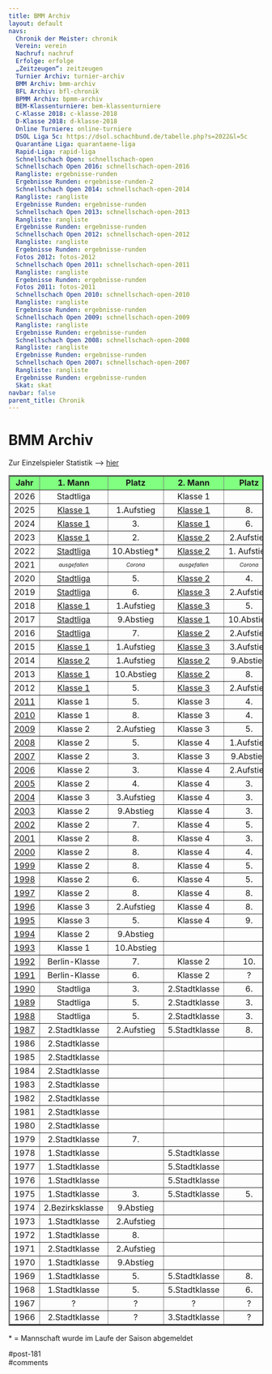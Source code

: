 ```yaml
---
title: BMM Archiv 
layout: default
navs:
  Chronik der Meister: chronik
  Verein: verein
  Nachruf: nachruf
  Erfolge: erfolge
  „Zeitzeugen“: zeitzeugen
  Turnier Archiv: turnier-archiv
  BMM Archiv: bmm-archiv
  BFL Archiv: bfl-chronik
  BPMM Archiv: bpmm-archiv
  BEM-Klassenturniere: bem-klassenturniere
  C-Klasse 2018: c-klasse-2018
  D-Klasse 2018: d-klasse-2018
  Online Turniere: online-turniere
  DSOL Liga 5c: https://dsol.schachbund.de/tabelle.php?s=2022&l=5c
  Quarantäne Liga: quarantaene-liga
  Rapid-Liga: rapid-liga
  Schnellschach Open: schnellschach-open
  Schnellschach Open 2016: schnellschach-open-2016
  Rangliste: ergebnisse-runden
  Ergebnisse Runden: ergebnisse-runden-2
  Schnellschach Open 2014: schnellschach-open-2014
  Rangliste: rangliste
  Ergebnisse Runden: ergebnisse-runden
  Schnellschach Open 2013: schnellschach-open-2013
  Rangliste: rangliste
  Ergebnisse Runden: ergebnisse-runden
  Schnellschach Open 2012: schnellschach-open-2012
  Rangliste: rangliste
  Ergebnisse Runden: ergebnisse-runden
  Fotos 2012: fotos-2012
  Schnellschach Open 2011: schnellschach-open-2011
  Rangliste: rangliste
  Ergebnisse Runden: ergebnisse-runden
  Fotos 2011: fotos-2011
  Schnellschach Open 2010: schnellschach-open-2010
  Rangliste: rangliste
  Ergebnisse Runden: ergebnisse-runden
  Schnellschach Open 2009: schnellschach-open-2009
  Rangliste: rangliste
  Ergebnisse Runden: ergebnisse-runden
  Schnellschach Open 2008: schnellschach-open-2008
  Rangliste: rangliste
  Ergebnisse Runden: ergebnisse-runden
  Schnellschach Open 2007: schnellschach-open-2007
  Rangliste: rangliste
  Ergebnisse Runden: ergebnisse-runden
  Skat: skat
navbar: false
parent_title: Chronik
---
```

<div class="post-181 page type-page status-publish hentry" id="post-181">
<h1 class="entry-title">BMM Archiv</h1>
<div class="entry-content">
<p>Zur Einzelspieler Statistik –&gt; <a href="http://www.narva-schach.de/wordpress/chronik/bmm-archiv/bmm-statistik/">hier</a></p>
<table border="2" class="clean bmmarchiv">
<tbody>
<tr bgcolor="#80ff80">
<td align="CENTER"><b> Jahr </b></td>
<td align="CENTER"><b> 1. Mann</b></td>
<td align="CENTER"><b> Platz </b></td>
<td align="CENTER"><b> 2. Mann</b></td>
<td align="CENTER"><b> Platz </b></td>
<td align="CENTER"><b> 3. Mann</b></td>
<td align="CENTER"><b> Platz </b></td>
<td align="CENTER"><b> 4. Mann</b></td>
<td align="CENTER"><b> Platz </b></td>
<td align="CENTER"><b> 5. Mann</b></td>
<td align="CENTER"><b> Platz </b></td>
</tr>
<tr>
<td align="CENTER">2026</td>
<td align="CENTER">Stadtliga</td>
<td align="CENTER"></td>
<td align="CENTER">Klasse 1</td>
<td align="CENTER"></td>
<td align="CENTER">Klasse 3</td>
<td align="CENTER"></td>
<td align="CENTER"></td>
<td align="CENTER"></td>
<td align="CENTER"></td>
<td align="CENTER"></td>
</tr>
<tr>
<td align="CENTER">2025</td>
<td align="CENTER"><a href="https://www.narva-schach.de/wordpress/chronik/bmm-archiv/bmm-2025-1-mannschaft/">Klasse 1</a></td>
<td align="CENTER">1.Aufstieg</td>
<td align="CENTER"><a href="https://www.narva-schach.de/wordpress/chronik/bmm-archiv/bmm-2025-2-mannschaft/">Klasse 1</a></td>
<td align="CENTER">8.</td>
<td align="CENTER"><a href="https://www.narva-schach.de/wordpress/chronik/bmm-archiv/bmm-2025-3-mannschaft/">Klasse 3</a></td>
<td align="CENTER">8.</td>
<td align="CENTER"></td>
<td align="CENTER"></td>
<td align="CENTER"></td>
<td align="CENTER"></td>
</tr>
<tr>
<td align="CENTER">2024</td>
<td align="CENTER"><a href="https://www.narva-schach.de/wordpress/chronik/bmm-archiv/bmm-2024-1-mannschaft/">Klasse 1</a></td>
<td align="CENTER">3.</td>
<td align="CENTER"><a href="https://www.narva-schach.de/wordpress/chronik/bmm-archiv/bmm-2024-2-mannschaft/">Klasse 1</a></td>
<td align="CENTER">6.</td>
<td align="CENTER"><a href="https://www.narva-schach.de/wordpress/chronik/bmm-archiv/bmm-2024-3-mannschaft/">Klasse 3</a></td>
<td align="CENTER">4.</td>
<td align="CENTER"></td>
<td align="CENTER"></td>
<td align="CENTER"></td>
<td align="CENTER"></td>
</tr>
<tr>
<td align="CENTER">2023</td>
<td align="CENTER"><a href="https://www.narva-schach.de/wordpress/chronik/bmm-archiv/bmm-2023-1-mannschaft/">Klasse 1</a></td>
<td align="CENTER">2.</td>
<td align="CENTER"><a href="https://www.narva-schach.de/wordpress/chronik/bmm-archiv/bmm-2023-2-mannschaft/">Klasse 2</a></td>
<td align="CENTER">2.Aufstieg</td>
<td align="CENTER"><a href="https://www.narva-schach.de/wordpress/chronik/bmm-archiv/bmm-2023-3-mannschaft/">Klasse 3</a></td>
<td align="CENTER">8.</td>
<td align="CENTER"></td>
<td align="CENTER"></td>
<td align="CENTER"></td>
<td align="CENTER"></td>
</tr>
<tr>
<td align="CENTER">2022</td>
<td align="CENTER"><a href="https://www.narva-schach.de/wordpress/chronik/bmm-archiv/bmm-2022-1-mannschaft/">Stadtliga</a></td>
<td align="CENTER">10.Abstieg*</td>
<td align="CENTER"><a href="https://www.narva-schach.de/wordpress/chronik/bmm-archiv/bmm-2022-2-mannschaft/">Klasse 2</a></td>
<td align="CENTER">1. Aufstieg</td>
<td align="CENTER"><a href="https://www.narva-schach.de/wordpress/chronik/bmm-archiv/bmm-2022-3-mannschaft/">Klasse 3</a></td>
<td align="CENTER">6.</td>
<td align="CENTER"></td>
<td align="CENTER"></td>
<td align="CENTER"></td>
<td align="CENTER"></td>
</tr>
<tr>
<td align="CENTER">2021</td>
<td align="CENTER"><span style="font-size: 8pt;"><em>ausgefallen</em></span></td>
<td align="CENTER"><span style="font-size: 8pt;"><em>Corona</em></span></td>
<td align="CENTER"><span style="font-size: 8pt;"><em>ausgefallen</em></span></td>
<td align="CENTER"><span style="font-size: 8pt;"><em>Corona</em></span></td>
<td align="CENTER"><span style="font-size: 8pt;"><em>ausgefallen</em></span></td>
<td align="CENTER"><span style="font-size: 8pt;"><em>Corona</em></span></td>
<td align="CENTER"></td>
<td align="CENTER"></td>
<td align="CENTER"></td>
<td align="CENTER"></td>
</tr>
<tr>
<td align="CENTER">2020</td>
<td align="CENTER"><a href="https://www.narva-schach.de/wordpress/chronik/bmm-archiv/bmm-2020-1-mannschaft/">Stadtliga</a></td>
<td align="CENTER">5.</td>
<td align="CENTER"><a href="https://www.narva-schach.de/wordpress/chronik/bmm-archiv/bmm-2020-2-mannschaft/">Klasse 2</a></td>
<td align="CENTER">4.</td>
<td align="CENTER"><a href="https://www.narva-schach.de/wordpress/chronik/bmm-archiv/bmm-2020-3-mannschaft/">Klasse 4</a></td>
<td align="CENTER">1.Aufstieg</td>
<td align="CENTER"></td>
<td align="CENTER"></td>
<td align="CENTER"></td>
<td align="CENTER"></td>
</tr>
<tr>
<td align="CENTER">2019</td>
<td align="CENTER"><a href="http://www.narva-schach.de/wordpress/chronik/bmm-archiv/bmm-2019-1-mannschaft/">Stadtliga</a></td>
<td align="CENTER">6.</td>
<td align="CENTER"><a href="http://www.narva-schach.de/wordpress/chronik/bmm-archiv/bmm-2019-2-mannschaft/">Klasse 3</a></td>
<td align="CENTER">2.Aufstieg</td>
<td align="CENTER"><a href="http://www.narva-schach.de/wordpress/chronik/bmm-archiv/bmm-2019-3-mannschaft/">Klasse 4</a></td>
<td align="CENTER">2.Aufstieg</td>
<td align="CENTER"></td>
<td align="CENTER"></td>
<td align="CENTER"></td>
<td align="CENTER"></td>
</tr>
<tr>
<td align="CENTER">2018</td>
<td align="CENTER"><a href="http://www.narva-schach.de/wordpress/chronik/bmm-archiv/bmm-2018-1-mannschaft/">Klasse 1</a></td>
<td align="CENTER">1.Aufstieg</td>
<td align="CENTER"><a href="http://www.narva-schach.de/wordpress/chronik/bmm-archiv/bmm-2018-2-mannschaft/">Klasse 3</a></td>
<td align="CENTER">5.</td>
<td align="CENTER"></td>
<td align="CENTER"></td>
<td align="CENTER"></td>
<td align="CENTER"></td>
<td align="CENTER"></td>
<td align="CENTER"></td>
</tr>
<tr>
<td align="CENTER">2017</td>
<td align="CENTER"><a href="http://www.narva-schach.de/wordpress/chronik/bmm-archiv/bmm-2017-1-mannschaft">Stadtliga</a></td>
<td align="CENTER">9.Abstieg</td>
<td align="CENTER"><a href="http://www.narva-schach.de/wordpress/chronik/bmm-archiv/bmm-2017-2-mannschaft">Klasse 1</a></td>
<td align="CENTER">10.Abstieg</td>
<td align="CENTER"><a href="http://www.narva-schach.de/wordpress/chronik/bmm-archiv/bmm-2017-3-mannschaft">Klasse 3</a></td>
<td align="CENTER">8.</td>
<td align="CENTER"></td>
<td align="CENTER"></td>
<td align="CENTER"></td>
<td align="CENTER"></td>
</tr>
<tr>
<td align="CENTER">2016</td>
<td align="CENTER"><a href="http://www.narva-schach.de/wordpress/chronik/bmm-archiv/bmm-2016-1-mannschaft">Stadtliga</a></td>
<td align="CENTER">7.</td>
<td align="CENTER"><a href="http://www.narva-schach.de/wordpress/chronik/bmm-archiv/bmm-2016-2-mannschaft">Klasse 2</a></td>
<td align="CENTER">2.Aufstieg</td>
<td align="CENTER"><a href="http://www.narva-schach.de/wordpress/chronik/bmm-archiv/bmm-2016-3-mannschaft">Klasse 3</a></td>
<td align="CENTER">8.</td>
<td align="CENTER"></td>
<td align="CENTER"></td>
<td align="CENTER"></td>
<td align="CENTER"></td>
</tr>
<tr>
<td align="CENTER">2015</td>
<td align="CENTER"><a href="http://www.narva-schach.de/wordpress/chronik/bmm-archiv/bmm-2015-1-mannschaft">Klasse 1</a></td>
<td align="CENTER">1.Aufstieg</td>
<td align="CENTER"><a href="http://www.narva-schach.de/wordpress/chronik/bmm-archiv/bmm-2015-2-mannschaft">Klasse 3</a></td>
<td align="CENTER">3.Aufstieg</td>
<td align="CENTER"><a href="http://www.narva-schach.de/wordpress/chronik/bmm-archiv/bmm-2015-3-mannschaft">Klasse 4</a></td>
<td align="CENTER">4.Aufstieg</td>
<td align="CENTER"></td>
<td align="CENTER"></td>
<td align="CENTER"></td>
<td align="CENTER"></td>
</tr>
<tr>
<td align="CENTER">2014</td>
<td align="CENTER"><a href="http://www.narva-schach.de/dateien/chronik/bmm/bmm2014m1.html">Klasse 2</a></td>
<td align="CENTER">1.Aufstieg</td>
<td align="CENTER"><a href="http://www.narva-schach.de/dateien/chronik/bmm/bmm2014m2.html">Klasse 2</a></td>
<td align="CENTER">9.Abstieg</td>
<td align="CENTER"><a href="http://www.narva-schach.de/dateien/chronik/bmm/bmm2014m3.html">Klasse 4</a></td>
<td align="CENTER">5.</td>
<td align="CENTER"></td>
<td align="CENTER"></td>
<td align="CENTER"></td>
<td align="CENTER"></td>
</tr>
<tr>
<td align="CENTER">2013</td>
<td align="CENTER"><a href="http://www.narva-schach.de/dateien/chronik/bmm/bmm2013m1.html">Klasse 1</a></td>
<td align="CENTER">10.Abstieg</td>
<td align="CENTER"><a href="http://www.narva-schach.de/dateien/chronik/bmm/bmm2013m2.html">Klasse 2</a></td>
<td align="CENTER">8.</td>
<td align="CENTER"><a href="http://www.narva-schach.de/dateien/chronik/bmm/bmm2013m3.html">Klasse 3</a></td>
<td align="CENTER">9.Abstieg</td>
<td align="CENTER"></td>
<td align="CENTER"></td>
<td align="CENTER"></td>
<td align="CENTER"></td>
</tr>
<tr>
<td align="CENTER">2012</td>
<td align="CENTER"><a href="http://www.narva-schach.de/dateien/chronik/bmm/bmm2012m1.html">Klasse 1</a></td>
<td align="CENTER">5.</td>
<td align="CENTER"><a href="http://www.narva-schach.de/dateien/chronik/bmm/bmm2012m2.html">Klasse 3</a></td>
<td align="CENTER">2.Aufstieg</td>
<td align="CENTER"><a href="http://www.narva-schach.de/dateien/chronik/bmm/bmm2012m3.html">Klasse 4</a></td>
<td align="CENTER">3.Aufstieg</td>
<td align="CENTER"><a href="http://www.narva-schach.de/dateien/chronik/bmm/bmm2012m4.html">Klasse 4</a></td>
<td align="CENTER">7.</td>
<td align="CENTER"></td>
<td align="CENTER"></td>
</tr>
<tr>
<td align="CENTER"><a href="http://www.narva-schach.de/dateien/chronik/bmm/bmm2011.html" rel="noopener" target="_blank">2011</a></td>
<td align="CENTER">Klasse 1</td>
<td align="CENTER">5.</td>
<td align="CENTER">Klasse 3</td>
<td align="CENTER">4.</td>
<td align="CENTER">Klasse 4</td>
<td align="CENTER">7.</td>
<td align="CENTER"></td>
<td align="CENTER"></td>
<td align="CENTER"></td>
<td align="CENTER"></td>
</tr>
<tr>
<td align="CENTER"><a href="http://www.narva-schach.de/dateien/chronik/bmm/bmm2010.html" rel="noopener" target="_blank">2010</a></td>
<td align="CENTER">Klasse 1</td>
<td align="CENTER">8.</td>
<td align="CENTER">Klasse 3</td>
<td align="CENTER">4.</td>
<td align="CENTER">Klasse 4</td>
<td align="CENTER">9.</td>
<td align="CENTER"></td>
<td align="CENTER"></td>
<td align="CENTER"></td>
<td align="CENTER"></td>
</tr>
<tr>
<td align="CENTER"><a href="http://www.narva-schach.de/dateien/chronik/bmm/bmm2009.html" rel="noopener" target="_blank">2009</a></td>
<td align="CENTER">Klasse 2</td>
<td align="CENTER">2.Aufstieg</td>
<td align="CENTER">Klasse 3</td>
<td align="CENTER">5.</td>
<td align="CENTER">Klasse 4</td>
<td align="CENTER">7.</td>
<td align="CENTER"></td>
<td align="CENTER"></td>
<td align="CENTER"></td>
<td align="CENTER"></td>
</tr>
<tr>
<td align="CENTER"><a href="http://www.narva-schach.de/dateien/chronik/bmm/bmm2008.html" rel="noopener" target="_blank">2008</a></td>
<td align="CENTER">Klasse 2</td>
<td align="CENTER">5.</td>
<td align="CENTER">Klasse 4</td>
<td align="CENTER">1.Aufstieg</td>
<td align="CENTER">Klasse 4</td>
<td align="CENTER">6.</td>
<td align="CENTER"></td>
<td align="CENTER"></td>
<td align="CENTER"></td>
<td align="CENTER"></td>
</tr>
<tr>
<td align="CENTER"><a href="http://www.narva-schach.de/dateien/chronik/bmm/bmm2007.html" rel="noopener" target="_blank">2007</a></td>
<td align="CENTER">Klasse 2</td>
<td align="CENTER">3.</td>
<td align="CENTER">Klasse 3</td>
<td align="CENTER">9.Abstieg</td>
<td align="CENTER">Klasse 4</td>
<td align="CENTER">4.</td>
<td align="CENTER"></td>
<td align="CENTER"></td>
<td align="CENTER"></td>
<td align="CENTER"></td>
</tr>
<tr>
<td align="CENTER"><a href="http://www.narva-schach.de/dateien/chronik/bmm/bmm2006.html" rel="noopener" target="_blank">2006</a></td>
<td align="CENTER">Klasse 2</td>
<td align="CENTER">3.</td>
<td align="CENTER">Klasse 4</td>
<td align="CENTER">2.Aufstieg</td>
<td align="CENTER">Klasse 4</td>
<td align="CENTER">8.</td>
<td align="CENTER"></td>
<td align="CENTER"></td>
<td align="CENTER"></td>
<td align="CENTER"></td>
</tr>
<tr>
<td align="CENTER"><a href="http://www.narva-schach.de/dateien/chronik/bmm/bmm2005.html" rel="noopener" target="_blank">2005</a></td>
<td align="CENTER">Klasse 2</td>
<td align="CENTER">4.</td>
<td align="CENTER">Klasse 4</td>
<td align="CENTER">3.</td>
<td align="CENTER">Klasse 4</td>
<td align="CENTER">8.</td>
<td align="CENTER"></td>
<td align="CENTER"></td>
<td align="CENTER"></td>
<td align="CENTER"></td>
</tr>
<tr>
<td align="CENTER"><a href="http://www.narva-schach.de/dateien/chronik/bmm/bmm2004.html" rel="noopener" target="_blank">2004</a></td>
<td align="CENTER">Klasse 3</td>
<td align="CENTER">3.Aufstieg</td>
<td align="CENTER">Klasse 4</td>
<td align="CENTER">3.</td>
<td align="CENTER">Klasse 4</td>
<td align="CENTER">9.</td>
<td align="CENTER"></td>
<td align="CENTER"></td>
<td align="CENTER"></td>
<td align="CENTER"></td>
</tr>
<tr>
<td align="CENTER"><a href="http://www.narva-schach.de/dateien/chronik/bmm/bmm2003.html" rel="noopener" target="_blank">2003</a></td>
<td align="CENTER">Klasse 2</td>
<td align="CENTER">9.Abstieg</td>
<td align="CENTER">Klasse 4</td>
<td align="CENTER">3.</td>
<td align="CENTER"></td>
<td align="CENTER"></td>
<td align="CENTER"></td>
<td align="CENTER"></td>
<td align="CENTER"></td>
<td align="CENTER"></td>
</tr>
<tr>
<td align="CENTER"><a href="http://www.narva-schach.de/dateien/chronik/bmm/bmm2002.html" rel="noopener" target="_blank">2002</a></td>
<td align="CENTER">Klasse 2</td>
<td align="CENTER">7.</td>
<td align="CENTER">Klasse 4</td>
<td align="CENTER">5.</td>
<td align="CENTER"></td>
<td align="CENTER"></td>
<td align="CENTER"></td>
<td align="CENTER"></td>
<td align="CENTER"></td>
<td align="CENTER"></td>
</tr>
<tr>
<td align="CENTER"><a href="http://www.narva-schach.de/dateien/chronik/bmm/bmm2001.html" rel="noopener" target="_blank">2001</a></td>
<td align="CENTER">Klasse 2</td>
<td align="CENTER">8.</td>
<td align="CENTER">Klasse 4</td>
<td align="CENTER">3.</td>
<td align="CENTER"></td>
<td align="CENTER"></td>
<td align="CENTER"></td>
<td align="CENTER"></td>
<td align="CENTER"></td>
<td align="CENTER"></td>
</tr>
<tr>
<td align="CENTER"><a href="http://www.narva-schach.de/dateien/chronik/bmm/bmm2000.html" rel="noopener" target="_blank">2000</a></td>
<td align="CENTER">Klasse 2</td>
<td align="CENTER">8.</td>
<td align="CENTER">Klasse 4</td>
<td align="CENTER">4.</td>
<td align="CENTER"></td>
<td align="CENTER"></td>
<td align="CENTER"></td>
<td align="CENTER"></td>
<td align="CENTER"></td>
<td align="CENTER"></td>
</tr>
<tr>
<td align="CENTER"><a href="http://www.narva-schach.de/dateien/chronik/bmm/bmm1999.html" rel="noopener" target="_blank">1999</a></td>
<td align="CENTER">Klasse 2</td>
<td align="CENTER">8.</td>
<td align="CENTER">Klasse 4</td>
<td align="CENTER">5.</td>
<td align="CENTER"></td>
<td align="CENTER"></td>
<td align="CENTER"></td>
<td align="CENTER"></td>
<td align="CENTER"></td>
<td align="CENTER"></td>
</tr>
<tr>
<td align="CENTER"><a href="http://www.narva-schach.de/dateien/chronik/bmm/bmm1998.html" rel="noopener" target="_blank">1998</a></td>
<td align="CENTER">Klasse 2</td>
<td align="CENTER">6.</td>
<td align="CENTER">Klasse 4</td>
<td align="CENTER">5.</td>
<td align="CENTER"></td>
<td align="CENTER"></td>
<td align="CENTER"></td>
<td align="CENTER"></td>
<td align="CENTER"></td>
<td align="CENTER"></td>
</tr>
<tr>
<td align="CENTER"><a href="http://www.narva-schach.de/dateien/chronik/bmm/bmm1997.html" rel="noopener" target="_blank">1997</a></td>
<td align="CENTER">Klasse 2</td>
<td align="CENTER">8.</td>
<td align="CENTER">Klasse 4</td>
<td align="CENTER">8.</td>
<td align="CENTER"></td>
<td align="CENTER"></td>
<td align="CENTER"></td>
<td align="CENTER"></td>
<td align="CENTER"></td>
<td align="CENTER"></td>
</tr>
<tr>
<td align="CENTER"><a href="http://www.narva-schach.de/dateien/chronik/bmm/bmm1996.html" rel="noopener" target="_blank">1996</a></td>
<td align="CENTER">Klasse 3</td>
<td align="CENTER">2.Aufstieg</td>
<td align="CENTER">Klasse 4</td>
<td align="CENTER">8.</td>
<td align="CENTER"></td>
<td align="CENTER"></td>
<td align="CENTER"></td>
<td align="CENTER"></td>
<td align="CENTER"></td>
<td align="CENTER"></td>
</tr>
<tr>
<td align="CENTER"><a href="http://www.narva-schach.de/dateien/chronik/bmm/bmm1995.html" rel="noopener" target="_blank">1995</a></td>
<td align="CENTER">Klasse 3</td>
<td align="CENTER">5.</td>
<td align="CENTER">Klasse 4</td>
<td align="CENTER">9.</td>
<td align="CENTER"></td>
<td align="CENTER"></td>
<td align="CENTER"></td>
<td align="CENTER"></td>
<td align="CENTER"></td>
<td align="CENTER"></td>
</tr>
<tr>
<td align="CENTER"><a href="http://www.narva-schach.de/dateien/chronik/bmm/bmm1994.html" rel="noopener" target="_blank">1994</a></td>
<td align="CENTER">Klasse 2</td>
<td align="CENTER">9.Abstieg</td>
<td align="CENTER"></td>
<td align="CENTER"></td>
<td align="CENTER"></td>
<td align="CENTER"></td>
<td align="CENTER"></td>
<td align="CENTER"></td>
<td align="CENTER"></td>
<td align="CENTER"></td>
</tr>
<tr>
<td align="CENTER"><a href="http://www.narva-schach.de/dateien/chronik/bmm/bmm1993.html" rel="noopener" target="_blank">1993</a></td>
<td align="CENTER">Klasse 1</td>
<td align="CENTER">10.Abstieg</td>
<td align="CENTER"></td>
<td align="CENTER"></td>
<td align="CENTER"></td>
<td align="CENTER"></td>
<td align="CENTER"></td>
<td align="CENTER"></td>
<td align="CENTER"></td>
<td align="CENTER"></td>
</tr>
<tr>
<td align="CENTER"><a href="http://www.narva-schach.de/dateien/chronik/bmm/bmm1992.html" rel="noopener" target="_blank">1992</a></td>
<td align="CENTER">Berlin-Klasse</td>
<td align="CENTER">7.</td>
<td align="CENTER">Klasse 2</td>
<td align="CENTER">10.</td>
<td align="CENTER"></td>
<td align="CENTER"></td>
<td align="CENTER"></td>
<td align="CENTER"></td>
<td align="CENTER"></td>
<td align="CENTER"></td>
</tr>
<tr>
<td align="CENTER"><a href="https://www.narva-schach.de/wordpress/chronik/bmm-archiv/bmm-1991/">1991</a></td>
<td align="CENTER">Berlin-Klasse</td>
<td align="CENTER">6.</td>
<td align="CENTER">Klasse 2</td>
<td align="CENTER">?</td>
<td align="CENTER">Klasse 3</td>
<td align="CENTER">Klassenerhalt</td>
<td align="CENTER">Klasse 4</td>
<td align="CENTER">7.</td>
<td align="CENTER"></td>
<td align="CENTER"></td>
</tr>
<tr>
<td align="CENTER"><a href="https://www.narva-schach.de/wordpress/chronik/bmm-archiv/bmm-1990/">1990</a></td>
<td align="CENTER">Stadtliga</td>
<td align="CENTER">3.</td>
<td align="CENTER">2.Stadtklasse</td>
<td align="CENTER">6.</td>
<td align="CENTER">2.Stadtklasse</td>
<td align="CENTER">2.</td>
<td align="CENTER">abgemeldet*</td>
<td align="CENTER"></td>
<td align="CENTER" nowrap="nowrap">3. Stadtklasse</td>
<td align="CENTER">7.</td>
</tr>
<tr>
<td align="CENTER"><a href="http://www.narva-schach.de/dateien/chronik/bmm/bmm1989.html" rel="noopener" target="_blank">1989</a></td>
<td align="CENTER">Stadtliga</td>
<td align="CENTER">5.</td>
<td align="CENTER">2.Stadtklasse</td>
<td align="CENTER">3.</td>
<td align="CENTER">3.Stadtklasse</td>
<td align="CENTER">1. Aufstieg</td>
<td align="CENTER"></td>
<td align="CENTER"></td>
<td align="CENTER"></td>
<td align="CENTER"></td>
</tr>
<tr>
<td align="CENTER"><a href="http://www.narva-schach.de/dateien/chronik/bmm/bmm1988.html" rel="noopener" target="_blank">1988</a></td>
<td align="CENTER">Stadtliga</td>
<td align="CENTER">5.</td>
<td align="CENTER">2.Stadtklasse</td>
<td align="CENTER">3.</td>
<td align="CENTER">3.Stadtklasse</td>
<td align="CENTER">5.</td>
<td align="CENTER"></td>
<td align="CENTER"></td>
<td align="CENTER"></td>
<td align="CENTER"></td>
</tr>
<tr>
<td align="CENTER"><a href="http://www.narva-schach.de/dateien/chronik/bmm/bmm1987.html" rel="noopener" target="_blank">1987</a></td>
<td align="CENTER">2.Stadtklasse</td>
<td align="CENTER">2.Aufstieg</td>
<td align="CENTER">5.Stadtklasse</td>
<td align="CENTER">8.</td>
<td align="CENTER"></td>
<td align="CENTER"></td>
<td align="CENTER"></td>
<td align="CENTER"></td>
<td align="CENTER"></td>
<td align="CENTER"></td>
</tr>
<tr>
<td align="CENTER">1986</td>
<td align="CENTER">2.Stadtklasse</td>
<td align="CENTER"></td>
<td align="CENTER"></td>
<td align="CENTER"></td>
<td align="CENTER"></td>
<td align="CENTER"></td>
<td align="CENTER"></td>
<td align="CENTER"></td>
<td align="CENTER"></td>
<td align="CENTER"></td>
</tr>
<tr>
<td align="CENTER">1985</td>
<td align="CENTER">2.Stadtklasse</td>
<td align="CENTER"></td>
<td align="CENTER"></td>
<td align="CENTER"></td>
<td align="CENTER"></td>
<td align="CENTER"></td>
<td align="CENTER"></td>
<td align="CENTER"></td>
<td align="CENTER"></td>
<td align="CENTER"></td>
</tr>
<tr>
<td align="CENTER">1984</td>
<td align="CENTER">2.Stadtklasse</td>
<td align="CENTER"></td>
<td align="CENTER"></td>
<td align="CENTER"></td>
<td align="CENTER"></td>
<td align="CENTER"></td>
<td align="CENTER"></td>
<td align="CENTER"></td>
<td align="CENTER"></td>
<td align="CENTER"></td>
</tr>
<tr>
<td align="CENTER">1983</td>
<td align="CENTER">2.Stadtklasse</td>
<td align="CENTER"></td>
<td align="CENTER"></td>
<td align="CENTER"></td>
<td align="CENTER"></td>
<td align="CENTER"></td>
<td align="CENTER"></td>
<td align="CENTER"></td>
<td align="CENTER"></td>
<td align="CENTER"></td>
</tr>
<tr>
<td align="CENTER">1982</td>
<td align="CENTER">2.Stadtklasse</td>
<td align="CENTER"></td>
<td align="CENTER"></td>
<td align="CENTER"></td>
<td align="CENTER"></td>
<td align="CENTER"></td>
<td align="CENTER"></td>
<td align="CENTER"></td>
<td align="CENTER"></td>
<td align="CENTER"></td>
</tr>
<tr>
<td align="CENTER">1981</td>
<td align="CENTER">2.Stadtklasse</td>
<td align="CENTER"></td>
<td align="CENTER"></td>
<td align="CENTER"></td>
<td align="CENTER"></td>
<td align="CENTER"></td>
<td align="CENTER"></td>
<td align="CENTER"></td>
<td align="CENTER"></td>
<td align="CENTER"></td>
</tr>
<tr>
<td align="CENTER">1980</td>
<td align="CENTER">2.Stadtklasse</td>
<td align="CENTER"></td>
<td align="CENTER"></td>
<td align="CENTER"></td>
<td align="CENTER"></td>
<td align="CENTER"></td>
<td align="CENTER"></td>
<td align="CENTER"></td>
<td align="CENTER"></td>
<td align="CENTER"></td>
</tr>
<tr>
<td align="CENTER">1979</td>
<td align="CENTER">2.Stadtklasse</td>
<td align="CENTER">7.</td>
<td align="CENTER"></td>
<td align="CENTER"></td>
<td align="CENTER"></td>
<td align="CENTER"></td>
<td align="CENTER"></td>
<td align="CENTER"></td>
<td align="CENTER"></td>
<td align="CENTER"></td>
</tr>
<tr>
<td align="CENTER">1978</td>
<td align="CENTER">1.Stadtklasse</td>
<td align="CENTER"></td>
<td align="CENTER">5.Stadtklasse</td>
<td align="CENTER"></td>
<td align="CENTER"></td>
<td align="CENTER"></td>
<td align="CENTER"></td>
<td align="CENTER"></td>
<td align="CENTER"></td>
<td align="CENTER"></td>
</tr>
<tr>
<td align="CENTER">1977</td>
<td align="CENTER">1.Stadtklasse</td>
<td align="CENTER"></td>
<td align="CENTER">5.Stadtklasse</td>
<td align="CENTER"></td>
<td align="CENTER"></td>
<td align="CENTER"></td>
<td align="CENTER"></td>
<td align="CENTER"></td>
<td align="CENTER"></td>
<td align="CENTER"></td>
</tr>
<tr>
<td align="CENTER">1976</td>
<td align="CENTER">1.Stadtklasse</td>
<td align="CENTER"></td>
<td align="CENTER">5.Stadtklasse</td>
<td align="CENTER"></td>
<td align="CENTER"></td>
<td align="CENTER"></td>
<td align="CENTER"></td>
<td align="CENTER"></td>
<td align="CENTER"></td>
<td align="CENTER"></td>
</tr>
<tr>
<td align="CENTER">1975</td>
<td align="CENTER">1.Stadtklasse</td>
<td align="CENTER">3.</td>
<td align="CENTER">5.Stadtklasse</td>
<td align="CENTER">5.</td>
<td align="CENTER"></td>
<td align="CENTER"></td>
<td align="CENTER"></td>
<td align="CENTER"></td>
<td align="CENTER"></td>
<td align="CENTER"></td>
</tr>
<tr>
<td align="CENTER">1974</td>
<td align="CENTER">2.Bezirksklasse</td>
<td align="CENTER">9.Abstieg</td>
<td align="CENTER"></td>
<td align="CENTER"></td>
<td align="CENTER"></td>
<td align="CENTER"></td>
<td align="CENTER"></td>
<td align="CENTER"></td>
<td align="CENTER"></td>
<td align="CENTER"></td>
</tr>
<tr>
<td align="CENTER">1973</td>
<td align="CENTER">1.Stadtklasse</td>
<td align="CENTER">2.Aufstieg</td>
<td align="CENTER"></td>
<td align="CENTER"></td>
<td align="CENTER"></td>
<td align="CENTER"></td>
<td align="CENTER"></td>
<td align="CENTER"></td>
<td align="CENTER"></td>
<td align="CENTER"></td>
</tr>
<tr>
<td align="CENTER">1972</td>
<td align="CENTER">1.Stadtklasse</td>
<td align="CENTER">8.</td>
<td align="CENTER"></td>
<td align="CENTER"></td>
<td align="CENTER"></td>
<td align="CENTER"></td>
<td align="CENTER"></td>
<td align="CENTER"></td>
<td align="CENTER"></td>
<td align="CENTER"></td>
</tr>
<tr>
<td align="CENTER">1971</td>
<td align="CENTER">2.Stadtklasse</td>
<td align="CENTER">2.Aufstieg</td>
<td align="CENTER"></td>
<td align="CENTER"></td>
<td align="CENTER"></td>
<td align="CENTER"></td>
<td align="CENTER"></td>
<td align="CENTER"></td>
<td align="CENTER"></td>
<td align="CENTER"></td>
</tr>
<tr>
<td align="CENTER">1970</td>
<td align="CENTER">1.Stadtklasse</td>
<td align="CENTER">9.Abstieg</td>
<td align="CENTER"></td>
<td align="CENTER"></td>
<td align="CENTER"></td>
<td align="CENTER"></td>
<td align="CENTER"></td>
<td align="CENTER"></td>
<td align="CENTER"></td>
<td align="CENTER"></td>
</tr>
<tr>
<td align="CENTER">1969</td>
<td align="CENTER">1.Stadtklasse</td>
<td align="CENTER">5.</td>
<td align="CENTER">5.Stadtklasse</td>
<td align="CENTER">8.</td>
<td align="CENTER"></td>
<td align="CENTER"></td>
<td align="CENTER"></td>
<td align="CENTER"></td>
<td align="CENTER"></td>
<td align="CENTER"></td>
</tr>
<tr>
<td align="CENTER">1968</td>
<td align="CENTER">1.Stadtklasse</td>
<td align="CENTER">5.</td>
<td align="CENTER">5.Stadtklasse</td>
<td align="CENTER">6.</td>
<td align="CENTER"></td>
<td align="CENTER"></td>
<td align="CENTER"></td>
<td align="CENTER"></td>
<td align="CENTER"></td>
<td align="CENTER"></td>
</tr>
<tr>
<td align="CENTER">1967</td>
<td align="CENTER">?</td>
<td align="CENTER">?</td>
<td align="CENTER">?</td>
<td align="CENTER">?</td>
<td align="CENTER"></td>
<td align="CENTER"></td>
<td align="CENTER"></td>
<td align="CENTER"></td>
<td align="CENTER"></td>
<td align="CENTER"></td>
</tr>
<tr>
<td align="CENTER">1966</td>
<td align="CENTER">2.Stadtklasse</td>
<td align="CENTER">?</td>
<td align="CENTER">3.Stadtklasse</td>
<td align="CENTER">?</td>
<td align="CENTER">4.Stadtklasse</td>
<td align="CENTER">?</td>
<td align="CENTER"></td>
<td align="CENTER"></td>
<td align="CENTER"></td>
<td align="CENTER"></td>
</tr>
</tbody>
</table>
<p>* = Mannschaft wurde im Laufe der Saison abgemeldet</p>
</div><!-- .entry-content -->
</div> #post-181 
<div id="comments">
</div> #comments 
